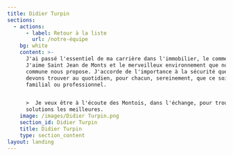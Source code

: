 ```yaml
---
title: Didier Turpin
sections:
  - actions:
      - label: Retour à la liste
        url: /notre-équipe
    bg: white
    content: >-
      J'ai passé l'essentiel de ma carrière dans l'immobilier, le commerce.
      J'aime Saint Jean de Monts et le merveilleux environnement que notre
      commune nous propose. J'accorde de l'importance à la sécurité que nous
      devons trouver au quotidien, pour chacun, sereinement, que ce soit à titre
      familial ou professionnel.


      >  Je veux être à l'écoute des Montois, dans l'échange, pour trouver les
      solutions les meilleures.
    image: /images/Didier Turpin.png
    section_id: Didier Turpin
    title: Didier Turpin
    type: section_content
layout: landing
---
```


